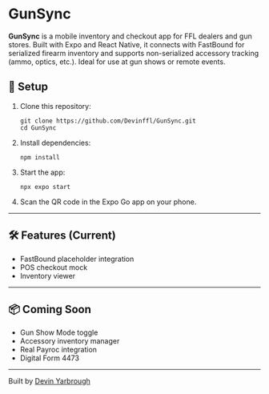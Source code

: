 # GunSync

**GunSync** is a mobile inventory and checkout app for FFL dealers and gun stores. Built with Expo and React Native, it connects with FastBound for serialized firearm inventory and supports non-serialized accessory tracking (ammo, optics, etc.). Ideal for use at gun shows or remote events.

## 🚀 Setup

1. Clone this repository:
   ```
   git clone https://github.com/Devinffl/GunSync.git
   cd GunSync
   ```

2. Install dependencies:
   ```
   npm install
   ```

3. Start the app:
   ```
   npx expo start
   ```

4. Scan the QR code in the Expo Go app on your phone.

---

## 🛠 Features (Current)

- FastBound placeholder integration
- POS checkout mock
- Inventory viewer

---

## 📦 Coming Soon

- Gun Show Mode toggle
- Accessory inventory manager
- Real Payroc integration
- Digital Form 4473

---
Built by [Devin Yarbrough](https://github.com/Devinffl)